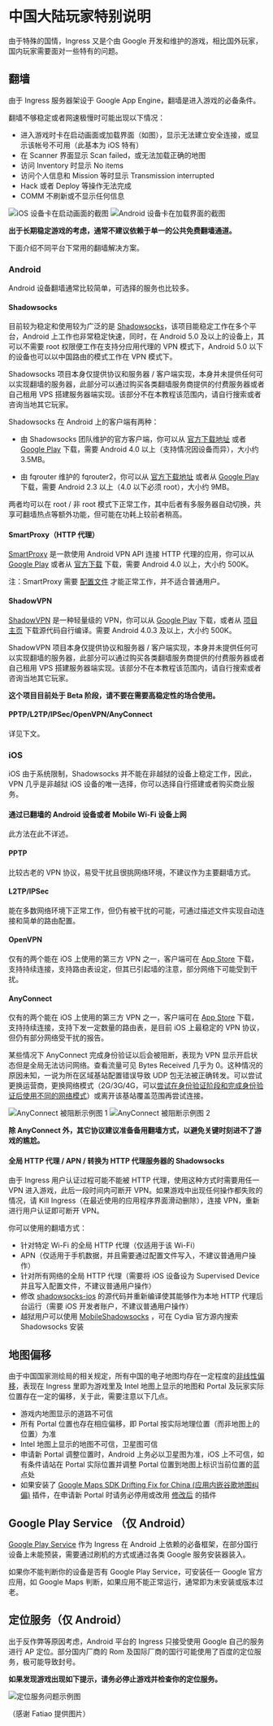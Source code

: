 # 中国大陆玩家特别说明

由于特殊的国情，Ingress 又是个由 Google 开发和维护的游戏，相比国外玩家，国内玩家需要面对一些特有的问题。

## 翻墙

由于 Ingress 服务器架设于 Google App Engine，翻墙是进入游戏的必备条件。

翻墙不够稳定或者网速极慢时可能出现以下情况：

 * 进入游戏时卡在启动画面或加载界面（如图），显示无法建立安全连接，或显示该帐号不可用（此基本为 iOS 特有）
 * 在 Scanner 界面显示 Scan failed，或无法加载正确的地图
 * 访问 Inventory 时显示 No items
 * 访问个人信息和 Mission 等时显示 Transmission interrupted
 * Hack 或者 Deploy 等操作无法完成
 * COMM 不刷新或不显示任何信息

![iOS 设备卡在启动画面的截图](images/splash-screen.png) ![Android 设备卡在加载界面的截图](images/loading.png)

**出于长期稳定游戏的考虑，通常不建议依赖于单一的公共免费翻墙通道。**

下面介绍不同平台下常用的翻墙解决方案。

### Android

Android 设备翻墙通常比较简单，可选择的服务也比较多。

#### Shadowsocks

目前较为稳定和使用较为广泛的是 [Shadowsocks](http://shadowsocks.org/)，该项目能稳定工作在多个平台，Android 上工作也非常稳定快速，同时，在 Android 5.0 及以上的设备上，其可以不需要 root 权限便工作在支持分应用代理的 VPN 模式下，Android 5.0 以下的设备也可以以中国路由的模式工作在 VPN 模式下。

Shadowsocks 项目本身仅提供协议和服务器 / 客户端实现，本身并未提供任何可以实现翻墙的服务器，此部分可以通过购买各类翻墙服务商提供的付费服务器或者自己租用 VPS 搭建服务器端实现。该部分不在本教程该范围内，请自行搜索或者咨询当地其它玩家。

Shadowsocks 在 Android 上的客户端有两种：

 * 由 Shadowsocks 团队维护的官方客户端，你可以从 [官方下载地址](https://github.com/shadowsocks/shadowsocks-android/releases) 或者 [Google Play](https://play.google.com/store/apps/details?id=com.github.shadowsocks) 下载，需要 Android 4.0 以上（支持情况因设备而异），大小约 3.5MB。

 * 由 fqrouter 维护的 fqrouter2，你可以从 [官方下载地址](https://s3-ap-southeast-1.amazonaws.com/fqrouter/fqrouter-latest.html) 或者从 [Google Play](https://play.google.com/store/apps/details?id=fq.router2) 下载，需要 Android 2.3 以上（4.0 以下必须 root），大小约 9MB。

两者均可以在 root / 非 root 模式下正常工作，其中后者有多服务器自动切换，共享可翻墙热点等额外功能，但可能在功耗上较前者稍高。

#### SmartProxy（HTTP 代理）

[SmartProxy](http://smartproxy.me/) 是一款使用 Android VPN API 连接 HTTP 代理的应用，你可以从 [Google Play](https://play.google.com/store/apps/details?id=me.smartproxy) 或者从 [官方下载](http://smartproxy.me/app/SmartProxy.apk) 下载，需要 Android 4.0 以上，大小约 500K。

注：SmartProxy 需要 [配置文件](http://smartproxy.me/config.html) 才能正常工作，并不适合普通用户。

#### ShadowVPN

[ShadowVPN](https://shadowvpn.org/) 是一种轻量级的 VPN，你可以从 [Google Play](https://play.google.com/store/apps/details?id=clowwindy.shadowvpn) 下载，或者从 [项目主页](https://github.com/clowwindy/ShadowVPNAndroid) 下载源代码自行编译。需要 Android 4.0.3 及以上，大小约 500K。

ShadowVPN 项目本身仅提供协议和服务器 / 客户端实现，本身并未提供任何可以实现翻墙的服务器，此部分可以通过购买各类翻墙服务商提供的付费服务器或者自己租用 VPS 搭建服务器端实现。该部分不在本教程该范围内，请自行搜索或者咨询当地其它玩家。

**这个项目目前处于 Beta 阶段，请不要在需要高稳定性的场合使用。**

#### PPTP/L2TP/IPSec/OpenVPN/AnyConnect

详见下文。

### iOS

iOS 由于系统限制，Shadowsocks 并不能在非越狱的设备上稳定工作，因此，VPN 几乎是非越狱 iOS 设备的唯一选择，你可以选择自行搭建或者购买商业服务。

#### 通过已翻墙的 Android 设备或者 Mobile Wi-Fi 设备上网

此方法在此不详述。

#### PPTP

比较古老的 VPN 协议，易受干扰且很挑网络环境，不建议作为主要翻墙方式。

#### L2TP/IPSec

能在多数网络环境下正常工作，但仍有被干扰的可能，可通过描述文件实现自动连接和简单的路由配置。

#### OpenVPN

仅有的两个能在 iOS 上使用的第三方 VPN 之一，客户端可在 [App Store](https://itunes.apple.com/us/app/openvpn-connect/id590379981?mt=8) 下载，支持持续连接，支持路由表设定，但其已引起墙的注意，部分网络下可能受到干扰。

#### AnyConnect

仅有的两个能在 iOS 上使用的第三方 VPN 之一，客户端可在 [App Store](https://itunes.apple.com/us/app/cisco-anyconnect/id392790924?mt=8) 下载，支持持续连接，支持下发一定数量的路由表，是目前 iOS 上最稳定的 VPN 协议，但仍有部分网络受干扰的报告。

某些情况下 AnyConnect 完成身份验证以后会被阻断，表现为 VPN 显示开启状态但是全局无法访问网络。查看流量可见 Bytes Received 几乎为 0。这种情况的原因未知，一说为所在区域基站配置错误导致 UDP 包无法被正确转发。可以尝试更换运营商，更换网络模式（2G/3G/4G，可以[尝试在身份验证阶段和完成身份验证后使用不同的网络模式](https://www.v2ex.com/t/176263#reply10)）或离开该基站覆盖范围再尝试连接。

![AnyConnect 被阻断示例图 1](images/anyconnect-interrupted-1.png) ![AnyConnect 被阻断示例图 2](images/anyconnect-interrupted-2.png)

**除 AnyConnect 外，其它协议建议准备备用翻墙方式，以避免关键时刻进不了游戏的尴尬。**

#### 全局 HTTP 代理 / APN / 转换为 HTTP 代理服务器的 Shadowsocks

由于 Ingress 用户认证过程可能不能被 HTTP 代理，使用这种方式时需要用任一 VPN 进入游戏，此后一段时间内可断开 VPN。如果游戏中出现任何操作都失败的情况，请 Kill Ingress（在最近使用的应用程序界面滑动删除），连接 VPN，重新进行用户认证即可断开 VPN。

你可以使用的翻墙方式：

 * 针对特定 Wi-Fi 的全局 HTTP 代理（仅适用于该 Wi-Fi）
 * APN（仅适用于手机数据，并且需要通过配置文件写入，不建议普通用户操作）
 * 针对所有网络的全局 HTTP 代理（需要将 iOS 设备设为 Supervised Device 并且写入配置文件，不建议普通用户操作）
 * 修改 [shadowsocks-ios](https://github.com/shadowsocks/shadowsocks-iOS) 的源代码并重新编译使其能够作为本地 HTTP 代理后台运行（需要 iOS 开发者账户，不建议普通用户操作）
 * 越狱用户可以使用 [MobileShadowsocks](https://github.com/linusyang/MobileShadowSocks) ，可在 Cydia 官方源内搜索 Shadowsocks 安装

## 地图偏移

由于中国国家测绘局的相关规定，所有中国的电子地图均存在一定程度的[非线性偏移](http://baike.baidu.com/view/3163334.htm)，表现在 Ingress 里即为游戏里及 Intel 地图上显示的地图和 Portal 及玩家实际位置存在一定的偏移，关于此，需要注意以下几点。

 * 游戏内地图显示的道路不可信
 * 所有 Portal 位置也存在相应偏移，即 Portal 按实际地理位置（而非地图上的位置）为准
 * Intel 地图上显示的地图不可信，卫星图可信
 * 申请新 Portal 调整位置时，Android 上务必以卫星图为准，iOS 上不可信，如有条件请站在 Portal 实际位置并调整 Portal 位置到地图上标识当前位置的蓝点处
 * 如果安装了 [Google Maps SDK Drifting Fix for China (应用内嵌谷歌地图纠偏)](http://repo.xposed.info/module/com.oasisfeng.google.maps.rectify) 插件，在申请新 Portal 时请务必停用或改用 [修改后](https://docs.google.com/file/d/0BxNnvIFWQpP2aWdCTkdqUXdnekk/edit) 的插件

## Google Play Service （仅 Android）

[Google Play Service](https://play.google.com/store/apps/details?id=com.google.android.gms) 作为 Ingress 在 Android 上依赖的必备框架，在部分国行设备上未能预装，需要通过刷机的方式或通过各类 Google 服务安装器装入。

如果你不能判断你的设备是否有 Google Play Service，可安装任一 Google 官方应用，如 Google Maps 判断，如果应用不能正常运行，通常即为未安装或版本过老。

## 定位服务（仅 Android）

出于反作弊等原因考虑，Android 平台的 Ingress 只接受使用 Google 自己的服务进行 AP 定位。部分国内厂商的 Rom 及国际厂商的国行可能使用了百度的定位服务，极可能导致封号。

**如果发现游戏出现如下提示，请务必停止游戏并检查你的定位服务。**

![定位服务问题示例图](images/incorrect_location_service.png)

（感谢 Fatiao 提供图片）
